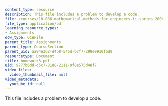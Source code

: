 ```yaml
---
content_type: resource
description: This file includes a problem to develop a code.
file: /courses/18-086-mathematical-methods-for-engineers-ii-spring-2006/9777b6ddd5c7818821119f8e575d48f7_homework3.pdf
file_type: application/pdf
learning_resource_types:
- Assignments
ocw_type: OCWFile
parent_title: Assignments
parent_type: CourseSection
parent_uid: aa04e362-d4b8-545d-b7f7-298e9910f5d9
resourcetype: Document
title: homework3.pdf
uid: 9777b6dd-d5c7-8188-2111-9f8e575d48f7
video_files:
  video_thumbnail_file: null
video_metadata:
  youtube_id: null
---
```

This file includes a problem to develop a code.

